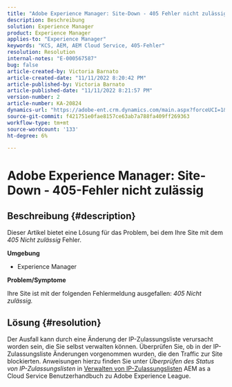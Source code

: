 ```yaml
---
title: "Adobe Experience Manager: Site-Down - 405 Fehler nicht zulässig"
description: Beschreibung
solution: Experience Manager
product: Experience Manager
applies-to: "Experience Manager"
keywords: "KCS, AEM, AEM Cloud Service, 405-Fehler"
resolution: Resolution
internal-notes: "E-000567587"
bug: false
article-created-by: Victoria Barnato
article-created-date: "11/11/2022 8:20:42 PM"
article-published-by: Victoria Barnato
article-published-date: "11/11/2022 8:21:57 PM"
version-number: 2
article-number: KA-20824
dynamics-url: "https://adobe-ent.crm.dynamics.com/main.aspx?forceUCI=1&pagetype=entityrecord&etn=knowledgearticle&id=fecb6b4a-fe61-ed11-9561-6045bd006793"
source-git-commit: f421751e0fae8157ce63ab7a788fa409ff269363
workflow-type: tm+mt
source-wordcount: '133'
ht-degree: 6%

---
```


# Adobe Experience Manager: Site-Down - 405-Fehler nicht zulässig

## Beschreibung {#description}


Dieser Artikel bietet eine Lösung für das Problem, bei dem Ihre Site mit dem *405 Nicht zulässig* Fehler.

<b>Umgebung</b>

- Experience Manager


<b>Problem/Symptome</b>

Ihre Site ist mit der folgenden Fehlermeldung ausgefallen: *405 Nicht zulässig.*


## Lösung {#resolution}


Der Ausfall kann durch eine Änderung der IP-Zulassungsliste verursacht worden sein, die Sie selbst verwalten können. Überprüfen Sie, ob in der IP-Zulassungsliste Änderungen vorgenommen wurden, die den Traffic zur Site blockierten. Anweisungen hierzu finden Sie unter *Überprüfen des Status von IP-Zulassungslisten* in [Verwalten von IP-Zulassungslisten](https://experienceleague.adobe.com/docs/experience-manager-cloud-service/content/implementing/using-cloud-manager/ip-allow-lists/managing-ip-allow-lists.html?lang=en) AEM as a Cloud Service Benutzerhandbuch zu Adobe Experience League.
